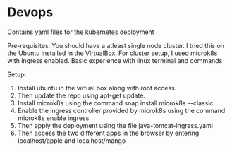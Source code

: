 # Devops
Contains yaml files for the kubernetes deployment

Pre-requisites:
You should have a atleast single node cluster. I tried this on the Ubuntu installed in the VirtualBox.
For cluster setup, I used microk8s with ingress enabled.
Basic experience with linux terminal and commands

Setup:
1. Install ubuntu in the virtual box along with root access.
2. Then update the repo using apt-get update.
3. Install microk8s using the command snap install microk8s --classic
4. Enable the ingress controller provided by microk8s using the command microk8s enable ingress
5. Then apply the deployment using the file java-tomcat-ingress.yaml
6. Then access the two different apps in the browser by entering localhost/apple and localhost/mango
